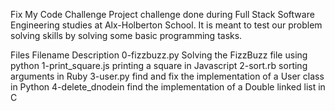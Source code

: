 Fix My Code Challenge
Project challenge done during Full Stack Software Engineering studies at Alx-Holberton School. It is meant to test our problem solving skills by solving some basic programming tasks.

Files
Filename	Description
0-fizzbuzz.py	Solving the FizzBuzz file using python
1-print_square.js	printing a square in Javascript
2-sort.rb	sorting arguments in Ruby
3-user.py	find and fix the implementation of a User class in Python
4-delete_dnodein	find the implementation of a Double linked list in C
